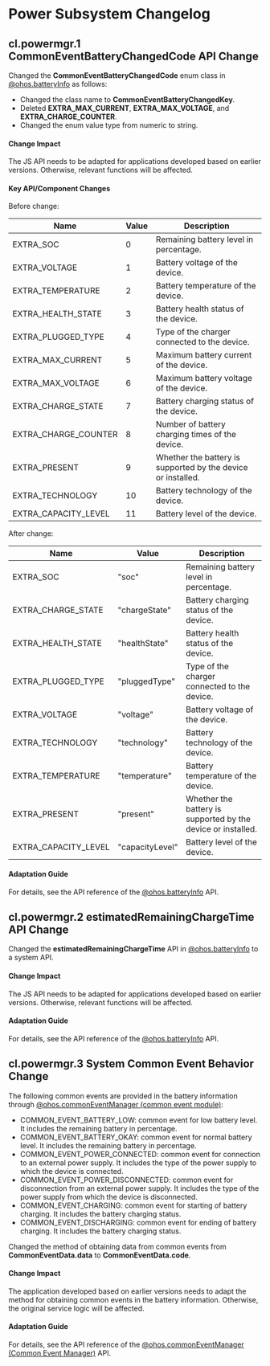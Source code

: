 # Power Subsystem Changelog

## cl.powermgr.1 CommonEventBatteryChangedCode API Change

Changed the **CommonEventBatteryChangedCode** enum class in [@ohos.batteryInfo](../../../application-dev/reference/apis/js-apis-battery-info.md) as follows:

- Changed the class name to **CommonEventBatteryChangedKey**.
- Deleted **EXTRA_MAX_CURRENT**, **EXTRA_MAX_VOLTAGE**, and **EXTRA_CHARGE_COUNTER**.
- Changed the enum value type from numeric to string.

#### **Change Impact**

The JS API needs to be adapted for applications developed based on earlier versions. Otherwise, relevant functions will be affected.

#### Key API/Component Changes

Before change:

| Name                | Value  | Description                                              |
| -------------------- | ---- | -------------------------------------------------- |
| EXTRA_SOC            | 0    | Remaining battery level in percentage.                  |
| EXTRA_VOLTAGE        | 1    | Battery voltage of the device.                    |
| EXTRA_TEMPERATURE    | 2    | Battery temperature of the device.                    |
| EXTRA_HEALTH_STATE   | 3    | Battery health status of the device.                |
| EXTRA_PLUGGED_TYPE   | 4    | Type of the charger connected to the device.            |
| EXTRA_MAX_CURRENT    | 5    | Maximum battery current of the device.                |
| EXTRA_MAX_VOLTAGE    | 6    | Maximum battery voltage of the device.                |
| EXTRA_CHARGE_STATE   | 7    | Battery charging status of the device.                |
| EXTRA_CHARGE_COUNTER | 8    | Number of battery charging times of the device.                |
| EXTRA_PRESENT        | 9    | Whether the battery is supported by the device or installed.|
| EXTRA_TECHNOLOGY     | 10   | Battery technology of the device.                |
| EXTRA_CAPACITY_LEVEL | 11   | Battery level of the device.                |

After change:

| Name                | Value             | Description                                              |
| -------------------- | --------------- | -------------------------------------------------- |
| EXTRA_SOC            | "soc"           | Remaining battery level in percentage.                  |
| EXTRA_CHARGE_STATE   | "chargeState"   | Battery charging status of the device.                |
| EXTRA_HEALTH_STATE   | "healthState"   | Battery health status of the device.                |
| EXTRA_PLUGGED_TYPE   | "pluggedType"   | Type of the charger connected to the device.            |
| EXTRA_VOLTAGE        | "voltage"       | Battery voltage of the device.                    |
| EXTRA_TECHNOLOGY     | "technology"    | Battery technology of the device.                |
| EXTRA_TEMPERATURE    | "temperature"   | Battery temperature of the device.                    |
| EXTRA_PRESENT        | "present"       | Whether the battery is supported by the device or installed.|
| EXTRA_CAPACITY_LEVEL | "capacityLevel" | Battery level of the device.                |

#### Adaptation Guide

For details, see the API reference of the [@ohos.batteryInfo](../../../application-dev/reference/apis/js-apis-battery-info.md) API.
## cl.powermgr.2 estimatedRemainingChargeTime API Change

Changed the **estimatedRemainingChargeTime** API in [@ohos.batteryInfo](../../../application-dev/reference/apis/js-apis-battery-info.md) to a system API.

#### **Change Impact**

The JS API needs to be adapted for applications developed based on earlier versions. Otherwise, relevant functions will be affected.

#### Adaptation Guide

For details, see the API reference of the [@ohos.batteryInfo](../../../application-dev/reference/apis/js-apis-battery-info.md) API.

## cl.powermgr.3 System Common Event Behavior Change

The following common events are provided in the battery information through [@ohos.commonEventManager (common event module)](https://gitee.com/openharmony/docs/blob/master/en/application-dev/reference/apis/js-apis-commonEventManager.md):

- COMMON_EVENT_BATTERY_LOW: common event for low battery level. It includes the remaining battery in percentage.
- COMMON_EVENT_BATTERY_OKAY: common event for normal battery level. It includes the remaining battery in percentage.
- COMMON_EVENT_POWER_CONNECTED: common event for connection to an external power supply. It includes the type of the power supply to which the device is connected.
- COMMON_EVENT_POWER_DISCONNECTED: common event for disconnection from an external power supply. It includes the type of the power supply from which the device is disconnected.
- COMMON_EVENT_CHARGING: common event for starting of battery charging. It includes the battery charging status.
- COMMON_EVENT_DISCHARGING: common event for ending of battery charging. It includes the battery charging status.

Changed the method of obtaining data from common events from **CommonEventData.data** to **CommonEventData.code**.

#### **Change Impact**

The application developed based on earlier versions needs to adapt the method for obtaining common events in the battery information. Otherwise, the original service logic will be affected.

#### Adaptation Guide

For details, see the API reference of the [@ohos.commonEventManager (Common Event Manager)](../../../application-dev/reference/apis/js-apis-commonEventManager.md) API.
